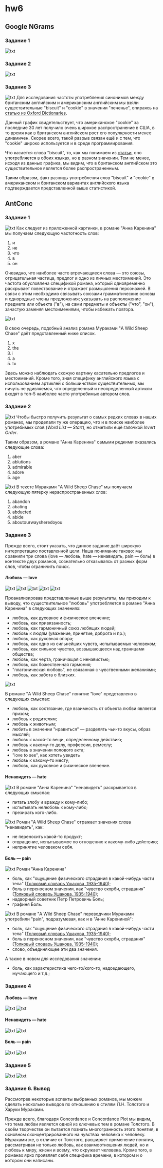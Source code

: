 # hw6

## Google NGrams

### Задание 1 
![txt](https://github.com/LukanovaSofya/hw6/blob/master/%D0%97%D0%B0%D0%B4%D0%B0%D0%BD%D0%B8%D0%B5%201.png?raw=true "Пункт 1. Задание 1")

### Задание 2
![txt](https://github.com/LukanovaSofya/hw6/blob/master/%D0%97%D0%B0%D0%B4%D0%B0%D0%BD%D0%B8%D0%B5%202.png?raw=true "Пункт 1. Задание 2")

### Задание 3
![txt](https://github.com/LukanovaSofya/hw6/blob/master/%D0%97%D0%B0%D0%B4%D0%B0%D0%BD%D0%B8%D0%B5%203.png?raw=true "Пункт 1. Задание 3")
Для исследования частоты употребления синонимов между британским английским и американским английским мы взяли существительные "biscuit" и "cookie" в значении "печенье", опираясь на [статью из Oxford Dictionaries](https://blog.oxforddictionaries.com/2014/05/27/biscuit-vs-cookie/). 

Данный график свидетельствует, что американское "cookie" за последние 30 лет получило очень широкое распространение в США, в то время как в британском английском рост его популярности менее динамичен. Скорее всего, такой разрыв связан ещё и с тем, что "cookie" широко используется и в среде программирования. 

Что касается слова "bisсuit", то, как мы понимаем из [статьи](https://blog.oxforddictionaries.com/2014/05/27/biscuit-vs-cookie/ "Сайт Oxford Dictionaries"), оно употребляется в обоих языках, но в разном значении. Тем не менее, исходя из данных графика, мы видим, что в британском английском это существительное является более распространенным. 

Таким образом, факт разницы употребления слов "biscuit" и "cookie" в американском и британском вариантах английского языка подтверждается представленной выше статистикой. 

## AntConc

### Задание 1
![txt](https://github.com/LukanovaSofya/hw6/blob/master/%D0%97.%201.png?raw=true "Пункт 2. Задание 1")
Как следует из приложенной картинки, в романе "Анна Каренина" мы получаем следующую частотность слов: 
1. и
1. не
1. что
1. в
1. он

Очевидно, что наиболее часто втречающиеся слова — это союзы, отрицательная частица, предлог и одно из личных местоимений. Это частота обусловлена спецификой романа, который одновременно раскрывает повествование и отражает размышления персонажей. В связи с этим необходимо связывать союзами грамматические основы и однородные члены предложения; указывать на расположение предмета или объекта ("в"), на сами предметы и объекты ("что", "он"), зачастую заменяя местоимениями, чтобы избежать повтора. 

![txt](https://github.com/LukanovaSofya/hw6/blob/master/%D0%97.%201.1.png?raw=true "Пункт 2. Задание 1")

В свою очередь, подобный анализ романа Мураками "A Wild Sheep Chase" даёт представленный ниже список. 
1. x
1. the
1. i
1. a
1. to

Здесь можно наблюдать схожую картину касательно предлогов и местоимений. Кроме того, зная специфику английского языка с использованием артиклей с большинством существительных, мы ничуть не удивляемся, что определенный и неопределенный артикли входят в топ-5 наиболее часто употребимых автором слов. 

### Задание 2
![txt](https://github.com/LukanovaSofya/hw6/blob/master/%D0%97.%202.1.png?raw=true "Пункт 2. Задание 2")
Чтобы быстро получить результат о самых редких словах в наших романах, мы проделали ту же операцию, что и в поиске наиболее употребимых слов (*Word List* — *Start*), но отметили ещё галочкой *Invert Order*. 

Таким образом, в романе "Анна Каренина" самыми редкими оказались следующие слова: 
1. aber
2. ablutions
3. admirable
4. adore
5. age

![txt](https://github.com/LukanovaSofya/hw6/blob/master/%D0%97.%202.2.png?raw=true "Пункт 2. Задание 2")
В тексте Мураками "A Wild Sheep Chase" мы получаем следующую пятерку нераспространенных слов: 
1. abandon
2. abating
3. abducted
4. abide
5. aboutourwaysheredoyou 

### Задание 3
Прежде всего, стоит указать, что данное задание даёт широкую интерпретацию поставленной цели. Наша понимание таково: мы сравнили три слова (love — любовь, hate — ненавидеть, pain — боль) в контексте двух романов, сознательно отказываясь от разных форм слов, чтобы ограничить поиск. 

#### Любовь — love
![txt](https://github.com/LukanovaSofya/hw6/blob/master/%D0%9B%D1%8E%D0%B1%D0%BE%D0%B2%D1%8C%201.png?raw=true "Пункт 2. Задание 3. Любовь")
![txt](https://github.com/LukanovaSofya/hw6/blob/master/%D0%9B%D1%8E%D0%B1%D0%BE%D0%B2%D1%8C%202.png?raw=true "Пункт 2. Задание 3. Любовь")
![txt](https://github.com/LukanovaSofya/hw6/blob/master/%D0%9B%D1%8E%D0%B1%D0%BE%D0%B2%D1%8C%203.png?raw=true "Пункт 2. Задание 3. Любовь")
![txt](https://github.com/LukanovaSofya/hw6/blob/master/%D0%9B%D1%8E%D0%B1%D0%BE%D0%B2%D1%8C%204.png?raw=true "Пункт 2. Задание 3. Любовь")
![txt](https://github.com/LukanovaSofya/hw6/blob/master/%D0%9B%D1%8E%D0%B1%D0%BE%D0%B2%D1%8C%205.png?raw=true "Пункт 2. Задание 3. Любовь")

Проанализировав представленные выше результаты, мы приходим к выводу, что существительное "любовь" употребляется в романе "Анна Каренина" в следующих значениях:
- любовь, как духовное и физическое влечение;
- любовь, как привязанность;
- любовь, как гармоничный союз любящих людей;
- любовь к людям (уважение, принятие, доброта и пр.);
- любовь, как духовная опора;
- любовь, как одно из сильнейших чувств, испытываемых человеком;
- любовь, как сильное чувство, возвышающееся над границами общества;
- любовь, как черта, граничащая с ненавистью;
- любовь, как божественная гармония;
- "платоническая любовь", не связанная с чувственными желаниями;
- любовь, как забота о близких. 

![txt](https://github.com/LukanovaSofya/hw6/blob/master/love.png?raw=true "Пункт 2. Задание 3. Love")

В романе "A Wild Sheep Chase" понятие "love" представлено в следующих смыслах: 
- любовь, как состязание, где взаимность от объекта любви является призом;
- любовь к родителям;
- любовь к животным;
- любить в значении "нравиться" — разделять чьи-то вкусы, образ мыслей;
- любовь к какой-то вещи, определенному действию; 
- любовь к какому-то делу, профессии, ремеслу;
- любовь в значении полового акта; 
- "love to see", как хотеть увидеть
- любовь к какому-то месту; 
- любовь, как духовное и физическое влечение. 

#### Ненавидеть — hate 
![txt](https://github.com/LukanovaSofya/hw6/blob/master/%D0%9D%D0%B5%D0%BD%D0%B0%D0%B2%D0%B8%D0%B4%D0%B5%D1%82%D1%8C.png?raw=true "Пункт 2. Задание 3. Ненавидеть")
В романе "Анна Каренина" "ненавидеть" раскрывается в следующих смыслах: 
- питать злобу и вражду к кому-либо;
- испытывать нелюбовь к кому-либо;
- презирать кого-либо. 

![txt](https://github.com/LukanovaSofya/hw6/blob/master/hate.png?raw=true "Пункт 2. Задание 3. Hate")
Роман "A Wild Sheep Chase" отражает значения слова "ненавидеть", как: 
- не переносить какой-то продукт; 
- отвращение, испытываемое по отношению к какому-либо действию; 
- непринятие человеком себя. 

#### Боль — pain
![txt](https://github.com/LukanovaSofya/hw6/blob/master/%D0%91%D0%BE%D0%BB%D1%8C.png?raw=true "Пункт 2. Задание 3. Боль")
Роман "Анна Каренина" 
- боль, как "ощущение физического страдания в какой-нибудь части тела" ([Толковый словарь Ушакова, 1935-1940](https://dic.academic.ru/dic.nsf/ushakov/749470));
- боль в переносном значении, как "чувство скорби, страдания" ([Толковый словарь Ушакова, 1935-1940](https://dic.academic.ru/dic.nsf/ushakov/749470));
- надворный советник Петр Петровичь Боль; 
- графиня Боль.

![txt](https://github.com/LukanovaSofya/hw6/blob/master/pain.png?raw=true "Пункт 2. Задание 3. Pain")
В романе "A Wild Sheep Chase" переводчики Мураками употребили "pain", подразумевая, как и в "Анне Карениной":
- боль, как "ощущение физического страдания в какой-нибудь части тела" ([Толковый словарь Ушакова, 1935-1940](https://dic.academic.ru/dic.nsf/ushakov/749470));
- боль в переносном значении, как "чувство скорби, страдания" ([Толковый словарь Ушакова, 1935-1940](https://dic.academic.ru/dic.nsf/ushakov/749470));
- слово, объединяющее эти два значения. 

А также в новом для исследования значении:
- боль, как характеристика чего-то/кого-то, надоедающего, мучающего и т.д.; 

### Задание 4
#### Любовь — love
![txt](https://github.com/LukanovaSofya/hw6/blob/master/%D0%9B%D1%8E%D0%B1%D0%BE%D0%B2%D1%8C.%20Concordance%20Plot.png?raw=true "Пункт 2. Задание 4. Любовь")
![txt](https://github.com/LukanovaSofya/hw6/blob/master/love.%20Concordance%20Plot.png?raw=true "Пункт 2. Задание 4. Love")
#### Ненавидеть — hate
![txt](https://github.com/LukanovaSofya/hw6/blob/master/%D0%9D%D0%B5%D0%BD%D0%B0%D0%B2%D0%B8%D0%B4%D0%B5%D1%82%D1%8C.%20Concordance%20Plot.png?raw=true "Пункт 2. Задание 4. Ненавидеть")
![txt](https://github.com/LukanovaSofya/hw6/blob/master/hate.%20Concordance%20Plot.png?raw=true "Пункт 2. Задание 4. Hate")
#### Боль — pain
![txt](https://github.com/LukanovaSofya/hw6/blob/master/%D0%91%D0%BE%D0%BB%D1%8C.%20Concordance%20Plot.png?raw=true "Пункт 2. Задание 4. Боль")
![txt](https://github.com/LukanovaSofya/hw6/blob/master/pain.%20Concordance%20Plot.png?raw=true "Пункт 2. Задание 4. Pain")
### Задание 5
![txt](https://github.com/LukanovaSofya/hw6/blob/master/%D0%B2%D1%8B%D0%B1%D1%80%D0%B0%D1%82%D1%8C.%20n-grams.png?raw=true "Пункт 2. Задание 5. Выбрать")
![txt](https://github.com/LukanovaSofya/hw6/blob/master/go.%20n-grams.png?raw=true "Пункт 2. Задание 5. Go")
### Задание 6. Вывод
Рассмотрев некоторые аспекты выбранных романов, мы можем сделать несколько выводов по отношению к стилям Л.Н. Толстого и Харуки Мураками. 

Прежде всего, благодаря Concordance и Concordance Plot мы видим, что тема любви является одной из ключевых тем в романе Толстого. В своём творчестве он пытается познать многогранность этого понятия, в основном сконцентрированного на чувствах человека к человеку. Мураками же, в отличие от Толстого, расширяет применение понятия, рассматривая не только любовь, как взаимоотношения людей, но и любовь к миру, жизни и всему, что окружает человека. 
Кроме того, в романах ярко проявляет себя специфика времени, в котором и о котором они написаны. 
